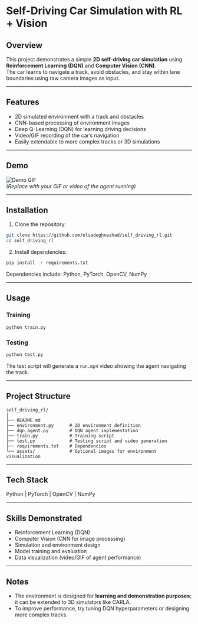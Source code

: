 # Self-Driving Car Simulation with RL + Vision

## Overview
This project demonstrates a simple **2D self-driving car simulation** using **Reinforcement Learning (DQN)** and **Computer Vision (CNN)**.  
The car learns to navigate a track, avoid obstacles, and stay within lane boundaries using raw camera images as input.

---

## Features
- 2D simulated environment with a track and obstacles
- CNN-based processing of environment images
- Deep Q-Learning (DQN) for learning driving decisions
- Video/GIF recording of the car’s navigation
- Easily extendable to more complex tracks or 3D simulations

---

## Demo
![Demo GIF](run.gif)  
*(Replace with your GIF or video of the agent running)*

---

## Installation
1. Clone the repository:
```bash
git clone https://github.com/elsadeghnezhad/self_driving_rl.git
cd self_driving_rl
```
2. Install dependencies:
```bash
pip install -r requirements.txt
```
Dependencies include: Python, PyTorch, OpenCV, NumPy

---

## Usage

### Training
```bash
python train.py
```

### Testing
```bash
python test.py
```
The test script will generate a `run.mp4` video showing the agent navigating the track.

---

## Project Structure
```
self_driving_rl/
│
├── README.md
├── environment.py      # 2D environment definition
├── dqn_agent.py        # DQN agent implementation
├── train.py            # Training script
├── test.py             # Testing script and video generation
├── requirements.txt    # Dependencies
└── assets/             # Optional images for environment visualization
```

---

## Tech Stack
Python | PyTorch | OpenCV | NumPy  

---

## Skills Demonstrated
- Reinforcement Learning (DQN)  
- Computer Vision (CNN for image processing)  
- Simulation and environment design  
- Model training and evaluation  
- Data visualization (video/GIF of agent performance)  

---

## Notes
- The environment is designed for **learning and demonstration purposes**; it can be extended to 3D simulators like CARLA.  
- To improve performance, try tuning DQN hyperparameters or designing more complex tracks.